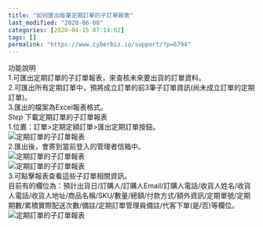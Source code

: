 ```yaml
---
title: "如何匯出每筆定期訂單的子訂單報表"
last_modified: "2020-06-08"
categories: [2020-04-15 07:14:02]
tags: []
permalink: "https://www.cyberbiz.io/support/?p=6794"
---
```


功能說明  
1.可匯出定期訂單的子訂單報表，來查核未來要出貨的訂單資料。  
2.可匯出所有定期訂單中，預將成立訂單的前3筆子訂單資訊(尚未成立訂單的定期訂單)。  
3.匯出的檔案為Excel報表格式。  
_Step_ 下載定期訂單的子訂單報表  
1.位置：訂單>定期定額訂單>匯出定期訂單按鈕。  
![定期訂單的子訂單報表](https://www.cyberbiz.co/support/wp-content/uploads/2020/04/子訂單報表01.png)  
2.匯出後，會寄到當前登入的管理者信箱中。  
![定期訂單的子訂單報表](https://www.cyberbiz.co/support/wp-content/uploads/2020/04/子訂單報表02.jpg)  
![定期訂單的子訂單報表](https://www.cyberbiz.co/support/wp-content/uploads/2020/04/子訂單報表04.png)  
3.可點擊報表查看這些子訂單相關資訊。  
目前有的欄位為：預計出貨日/訂購人/訂購人Email/訂購人電話/收貨人姓名/收貨人電話/收貨人地址/商品名稱/SKU/數量/總額/付款方式/額外資訊/定期單號/定期期數/累積實際配送次數/備註/定期訂單管理員備註/代客下單(是/否)等欄位。  
![定期訂單的子訂單報表](https://www.cyberbiz.co/support/wp-content/uploads/2020/04/子訂單報表03.png)  

